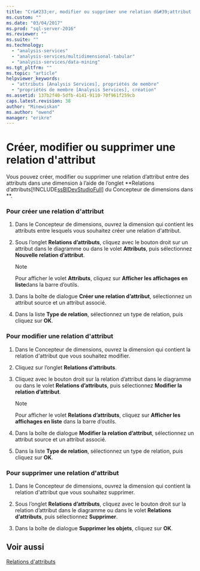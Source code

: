 ```yaml
---
title: "Cr&#233;er, modifier ou supprimer une relation d&#39;attribut | Microsoft Docs"
ms.custom: ""
ms.date: "03/04/2017"
ms.prod: "sql-server-2016"
ms.reviewer: ""
ms.suite: ""
ms.technology: 
  - "analysis-services"
  - "analysis-services/multidimensional-tabular"
  - "analysis-services/data-mining"
ms.tgt_pltfrm: ""
ms.topic: "article"
helpviewer_keywords: 
  - "attributs [Analysis Services], propriétés de membre"
  - "propriétés de membre [Analysis Services], création"
ms.assetid: 137b2f40-5dfb-4141-9110-70f961f259cb
caps.latest.revision: 38
author: "Minewiskan"
ms.author: "owend"
manager: "erikre"
---
```

# Cr&#233;er, modifier ou supprimer une relation d&#39;attribut
  Vous pouvez créer, modifier ou supprimer une relation d’attribut entre des attributs dans une dimension à l’aide de l’onglet **Relations d’attributs[!INCLUDE[ssBIDevStudioFull](../../includes/ssbidevstudiofull-md.md)] du Concepteur de dimensions dans **.  
  
### Pour créer une relation d'attribut  
  
1.  Dans le Concepteur de dimensions, ouvrez la dimension qui contient les attributs entre lesquels vous souhaitez créer une relation d'attribut.  
  
2.  Sous l’onglet **Relations d’attributs**, cliquez avec le bouton droit sur un attribut dans le diagramme ou dans le volet **Attributs**, puis sélectionnez **Nouvelle relation d’attribut**.  
  
    > [!NOTE]  
    >  Pour afficher le volet **Attributs**, cliquez sur **Afficher les affichages en liste**dans la barre d’outils.  
  
3.  Dans la boîte de dialogue **Créer une relation d’attribut**, sélectionnez un attribut source et un attribut associé.  
  
4.  Dans la liste **Type de relation**, sélectionnez un type de relation, puis cliquez sur **OK**.  
  
### Pour modifier une relation d'attribut  
  
1.  Dans le Concepteur de dimensions, ouvrez la dimension qui contient la relation d'attribut que vous souhaitez modifier.  
  
2.  Cliquez sur l’onglet **Relations d’attributs**.  
  
3.  Cliquez avec le bouton droit sur la relation d’attribut dans le diagramme ou dans le volet **Relations d’attributs**, puis sélectionnez **Modifier la relation d’attribut**.  
  
    > [!NOTE]  
    >  Pour afficher le volet **Relations d’attributs**, cliquez sur **Afficher les affichages en liste** dans la barre d’outils.  
  
4.  Dans la boîte de dialogue **Modifier la relation d’attribut**, sélectionnez un attribut source et un attribut associé.  
  
5.  Dans la liste **Type de relation**, sélectionnez un type de relation, puis cliquez sur **OK**.  
  
### Pour supprimer une relation d'attribut  
  
1.  Dans le Concepteur de dimensions, ouvrez la dimension qui contient la relation d'attribut que vous souhaitez supprimer.  
  
2.  Sous l’onglet **Relations d’attributs**, cliquez avec le bouton droit sur la relation d’attribut dans le diagramme ou dans le volet **Relations d’attributs**, puis sélectionnez **Supprimer**.  
  
3.  Dans la boîte de dialogue **Supprimer les objets**, cliquez sur **OK**.  
  
## Voir aussi  
 [Relations d'attributs](../../analysis-services/multidimensional-models-olap-logical-dimension-objects/attribute-relationships.md)  
  
  